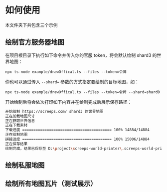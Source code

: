 # 如何使用

本文件夹下共包含三个示例

## 绘制官方服务器地图

在项目根目录下执行如下命令并传入你的官服 token，将会默认绘制 shard3 的世界地图：

```
npx ts-node example/drawOffical.ts --files --token=令牌
```

你也可以通过传入 `--shard=` 参数的方式指定要绘制的目标地图，如：

```
npx ts-node example/drawOffical.ts --files --token=令牌 --shard=shard0
```

开始绘制后将会依次打印如下内容并在绘制完成后展示保存路径：

```bash
开始绘制 https://screeps.com/ shard3 的世界地图
正在加载地图尺寸
正在获取世界信息
正在下载素材
下载进度 ======================================== 100% 14884/14884
正在绘制地图
拼接进度 ======================================== 100% 15006/14884
正在保存结果
绘制完成，结果已保存至 D:\project\screeps-world-printer\.screeps-world-printer\dist\shard3_2021-8-5_17-50-25.png
```

## 绘制私服地图

## 绘制所有地图瓦片（测试展示）